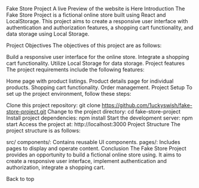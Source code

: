 Fake Store Project
A live Preview of the website is Here
Introduction
The Fake Store Project is a fictional online store built using React and LocalStorage. This project aims to create a responsive user interface with authentication and authorization features, a shopping cart functionality, and data storage using Local Storage.

Project Objectives
The objectives of this project are as follows:

Build a responsive user interface for the online store.
Integrate a shopping cart functionality.
Utilize Local Storage for data storage.
Project features
The project requirements include the following features:

Home page with product listings.
Product details page for individual products.
Shopping cart functionality.
Order management.
Project Setup
To set up the project environment, follow these steps:

Clone this project repository: git clone https://github.com/1uckyswish/fake-store-project.git
Change to the project directory: cd fake-store-project
Install project dependencies: npm install
Start the development server: npm start
Access the project at: http://localhost:3000
Project Structure
The project structure is as follows:

src/
components/: Contains reusable UI components.
pages/: Includes pages to display and operate content.
Conclusion
The Fake Store Project provides an opportunity to build a fictional online store using. It aims to create a responsive user interface, implement authentication and authorization, integrate a shopping cart.

Back to top
